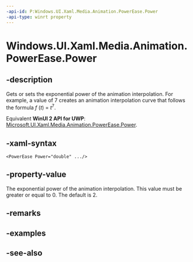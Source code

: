 ```yaml
---
-api-id: P:Windows.UI.Xaml.Media.Animation.PowerEase.Power
-api-type: winrt property
---
```


<!-- Property syntax
public double Power { get;  set; }
-->

# Windows.UI.Xaml.Media.Animation.PowerEase.Power

## -description
Gets or sets the exponential power of the animation interpolation. For example, a value of 7 creates an animation interpolation curve that follows the formula *f* (*t*) = *t*<sup>7</sup>.

Equivalent **WinUI 2 API for UWP**: [Microsoft.UI.Xaml.Media.Animation.PowerEase.Power](/windows/winui/api/microsoft.ui.xaml.media.animation.powerease.power).

## -xaml-syntax
```xaml
<PowerEase Power="double" .../>
```


## -property-value
The exponential power of the animation interpolation. This value must be greater or equal to 0. The default is 2.

## -remarks

## -examples

## -see-also
